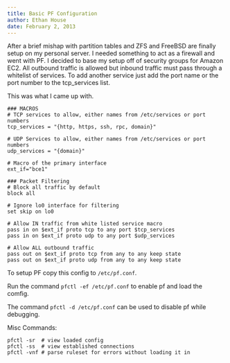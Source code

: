 ```yaml
---
title: Basic PF Configuration
author: Ethan House
date: February 2, 2013
---
```


After a brief mishap with partition tables and ZFS and FreeBSD are finally setup
on my personal server. I needed something to act as a firewall and went with PF.
I decided to base my setup off of security groups for Amazon EC2. All outbound
traffic is allowed but inbound traffic must pass through a whitelist of
services. To add another service just add the port name or the port number to
the tcp_services list.

This was what I came up with.

	### MACROS
	# TCP services to allow, either names from /etc/services or port numbers
	tcp_services = "{http, https, ssh, rpc, domain}"

	# UDP Services to allow, either names from /etc/services or port numbers
	udp_services = "{domain}"

	# Macro of the primary interface
	ext_if="bce1"

	### Packet Filtering
	# Block all traffic by default
	block all

	# Ignore lo0 interface for filtering
	set skip on lo0

	# Allow IN traffic from white listed service macro
	pass in on $ext_if proto tcp to any port $tcp_services
	pass in on $ext_if proto udp to any port $udp_services

	# Allow ALL outbound traffic
	pass out on $ext_if proto tcp from any to any keep state
	pass out on $ext_if proto udp from any to any keep state

To setup PF copy this config to `/etc/pf.conf`.

Run the command `pfctl -ef /etc/pf.conf` to enable pf and load the comfig.

The command `pfctl -d /etc/pf.conf` can be used to disable pf while debugging.

Misc Commands:

	pfctl -sr  # view loaded config
	pfctl -ss  # view established connections
	pfctl -vnf # parse ruleset for errors without loading it in
